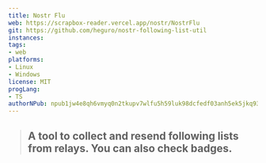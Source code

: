```yaml
---
title: Nostr Flu
web: https://scrapbox-reader.vercel.app/nostr/NostrFlu
git: https://github.com/heguro/nostr-following-list-util
instances:
tags:
- web
platforms:
- Linux
- Windows
license: MIT
progLang:
- TS
authorNPub: npub1jw4e8qh6vmyq0n2tkupv7wlfu5h59luk98dcfedf03anh5ek5jkq936u57
---
```


> ## A tool to collect and resend following lists from relays. You can also check badges.
